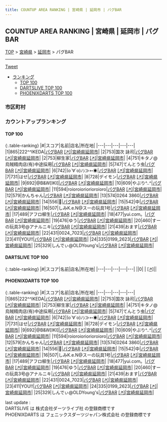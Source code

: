 ```yaml
---
title: COUNTUP AREA RANKING | 宮崎県 | 延岡市 | パグBAR
---
```

## COUNTUP AREA RANKING | 宮崎県 | 延岡市 | パグBAR

[TOP](/darts/rank/) > [宮崎県](/darts/rank/宮崎県/) > [延岡市](/darts/rank/宮崎県/延岡市/) > パグBAR

___

<a href="https://twitter.com/share?ref_src=twsrc%5Etfw" data-text="COUNTUP AREA RANKING | 宮崎県延岡市パグBAR" class="twitter-share-button" data-hashtags="DARTSLIVE,PHOENIXDARTS,darts,ダーツ" data-show-count="false">Tweet</a>

* [ランキング](#カウントアップランキング)
    * [TOP 100](#top-100)
    * [DARTSLIVE TOP 100](#dartslive-top-100)
    * [PHOENIXDARTS TOP 100](#phoenixdarts-top-100)

### 市区町村

<ul>

</ul>

### カウントアップランキング

#### TOP 100



{:.table-ranking}
|#|スコア|名前|店名|所在地|
|---|---|---|---|---|
|1|865|<span class="rank-name-pd">222^^IKEDA</span>|<a href="/darts/rank/shops/92995.html">パグBAR</a> <a href="https://vs.phoenixdarts.com/jp/shop/shopDetailInfo/s_92995?s_seq=92995">[↗]</a>|<a href="/darts/rank/宮崎県/延岡市">宮崎県延岡市</a>|
|2|753|<span class="rank-name-pd"><span class="pro-icon-pd"></span>国次 詠司</span>|<a href="/darts/rank/shops/92995.html">パグBAR</a> <a href="https://vs.phoenixdarts.com/jp/shop/shopDetailInfo/s_92995?s_seq=92995">[↗]</a>|<a href="/darts/rank/宮崎県/延岡市">宮崎県延岡市</a>|
|2|753|<span class="rank-name-pd">柳生家</span>|<a href="/darts/rank/shops/92995.html">パグBAR</a> <a href="https://vs.phoenixdarts.com/jp/shop/shopDetailInfo/s_92995?s_seq=92995">[↗]</a>|<a href="/darts/rank/宮崎県/延岡市">宮崎県延岡市</a>|
|4|751|<span class="rank-name-pd">キタノ@烏賊精肉店(有)中途採用</span>|<a href="/darts/rank/shops/92995.html">パグBAR</a> <a href="https://vs.phoenixdarts.com/jp/shop/shopDetailInfo/s_92995?s_seq=92995">[↗]</a>|<a href="/darts/rank/宮崎県/延岡市">宮崎県延岡市</a>|
|5|747|<span class="rank-name-pd">てんとう虫</span>|<a href="/darts/rank/shops/92995.html">パグBAR</a> <a href="https://vs.phoenixdarts.com/jp/shop/shopDetailInfo/s_92995?s_seq=92995">[↗]</a>|<a href="/darts/rank/宮崎県/延岡市">宮崎県延岡市</a>|
|6|742|<span class="rank-name-pd">(о´∀`о)ﾉｼ≫➳◉</span>|<a href="/darts/rank/shops/92995.html">パグBAR</a> <a href="https://vs.phoenixdarts.com/jp/shop/shopDetailInfo/s_92995?s_seq=92995">[↗]</a>|<a href="/darts/rank/宮崎県/延岡市">宮崎県延岡市</a>|
|7|731|<span class="rank-name-pd">はせ</span>|<a href="/darts/rank/shops/92995.html">パグBAR</a> <a href="https://vs.phoenixdarts.com/jp/shop/shopDetailInfo/s_92995?s_seq=92995">[↗]</a>|<a href="/darts/rank/宮崎県/延岡市">宮崎県延岡市</a>|
|8|728|<span class="rank-name-pd">デイモン</span>|<a href="/darts/rank/shops/92995.html">パグBAR</a> <a href="https://vs.phoenixdarts.com/jp/shop/shopDetailInfo/s_92995?s_seq=92995">[↗]</a>|<a href="/darts/rank/宮崎県/延岡市">宮崎県延岡市</a>|
|9|692|<span class="rank-name-pd">@B&amp;W[IKI]</span>|<a href="/darts/rank/shops/92995.html">パグBAR</a> <a href="https://vs.phoenixdarts.com/jp/shop/shopDetailInfo/s_92995?s_seq=92995">[↗]</a>|<a href="/darts/rank/宮崎県/延岡市">宮崎県延岡市</a>|
|10|609|<span class="rank-name-pd">やぶり^..^</span>|<a href="/darts/rank/shops/92995.html">パグBAR</a> <a href="https://vs.phoenixdarts.com/jp/shop/shopDetailInfo/s_92995?s_seq=92995">[↗]</a>|<a href="/darts/rank/宮崎県/延岡市">宮崎県延岡市</a>|
|11|594|<span class="rank-name-pd">roioroioriorioroioro</span>|<a href="/darts/rank/shops/92995.html">パグBAR</a> <a href="https://vs.phoenixdarts.com/jp/shop/shopDetailInfo/s_92995?s_seq=92995">[↗]</a>|<a href="/darts/rank/宮崎県/延岡市">宮崎県延岡市</a>|
|12|579|<span class="rank-name-pd">かんちゃん</span>|<a href="/darts/rank/shops/92995.html">パグBAR</a> <a href="https://vs.phoenixdarts.com/jp/shop/shopDetailInfo/s_92995?s_seq=92995">[↗]</a>|<a href="/darts/rank/宮崎県/延岡市">宮崎県延岡市</a>|
|13|574|<span class="rank-name-pd">0264 3860</span>|<a href="/darts/rank/shops/92995.html">パグBAR</a> <a href="https://vs.phoenixdarts.com/jp/shop/shopDetailInfo/s_92995?s_seq=92995">[↗]</a>|<a href="/darts/rank/宮崎県/延岡市">宮崎県延岡市</a>|
|14|556|<span class="rank-name-pd">🌚</span>|<a href="/darts/rank/shops/92995.html">パグBAR</a> <a href="https://vs.phoenixdarts.com/jp/shop/shopDetailInfo/s_92995?s_seq=92995">[↗]</a>|<a href="/darts/rank/宮崎県/延岡市">宮崎県延岡市</a>|
|15|542|<span class="rank-name-pd">中</span>|<a href="/darts/rank/shops/92995.html">パグBAR</a> <a href="https://vs.phoenixdarts.com/jp/shop/shopDetailInfo/s_92995?s_seq=92995">[↗]</a>|<a href="/darts/rank/宮崎県/延岡市">宮崎県延岡市</a>|
|16|507|<span class="rank-name-pd">しみK.e.N@スーの玩具1号</span>|<a href="/darts/rank/shops/92995.html">パグBAR</a> <a href="https://vs.phoenixdarts.com/jp/shop/shopDetailInfo/s_92995?s_seq=92995">[↗]</a>|<a href="/darts/rank/宮崎県/延岡市">宮崎県延岡市</a>|
|17|489|<span class="rank-name-pd">アフロ柳生</span>|<a href="/darts/rank/shops/92995.html">パグBAR</a> <a href="https://vs.phoenixdarts.com/jp/shop/shopDetailInfo/s_92995?s_seq=92995">[↗]</a>|<a href="/darts/rank/宮崎県/延岡市">宮崎県延岡市</a>|
|18|477|<span class="rank-name-pd">yui.com。</span>|<a href="/darts/rank/shops/92995.html">パグBAR</a> <a href="https://vs.phoenixdarts.com/jp/shop/shopDetailInfo/s_92995?s_seq=92995">[↗]</a>|<a href="/darts/rank/宮崎県/延岡市">宮崎県延岡市</a>|
|19|476|<span class="rank-name-pd">ゆう</span>|<a href="/darts/rank/shops/92995.html">パグBAR</a> <a href="https://vs.phoenixdarts.com/jp/shop/shopDetailInfo/s_92995?s_seq=92995">[↗]</a>|<a href="/darts/rank/宮崎県/延岡市">宮崎県延岡市</a>|
|20|460|<span class="rank-name-pd">すーの玩具3号@アナルニキ</span>|<a href="/darts/rank/shops/92995.html">パグBAR</a> <a href="https://vs.phoenixdarts.com/jp/shop/shopDetailInfo/s_92995?s_seq=92995">[↗]</a>|<a href="/darts/rank/宮崎県/延岡市">宮崎県延岡市</a>|
|21|439|<span class="rank-name-pd">おます</span>|<a href="/darts/rank/shops/92995.html">パグBAR</a> <a href="https://vs.phoenixdarts.com/jp/shop/shopDetailInfo/s_92995?s_seq=92995">[↗]</a>|<a href="/darts/rank/宮崎県/延岡市">宮崎県延岡市</a>|
|22|431|<span class="rank-name-pd">0024_7023</span>|<a href="/darts/rank/shops/92995.html">パグBAR</a> <a href="https://vs.phoenixdarts.com/jp/shop/shopDetailInfo/s_92995?s_seq=92995">[↗]</a>|<a href="/darts/rank/宮崎県/延岡市">宮崎県延岡市</a>|
|23|411|<span class="rank-name-pd">YOU!!</span>|<a href="/darts/rank/shops/92995.html">パグBAR</a> <a href="https://vs.phoenixdarts.com/jp/shop/shopDetailInfo/s_92995?s_seq=92995">[↗]</a>|<a href="/darts/rank/宮崎県/延岡市">宮崎県延岡市</a>|
|24|335|<span class="rank-name-pd">0199_2623</span>|<a href="/darts/rank/shops/92995.html">パグBAR</a> <a href="https://vs.phoenixdarts.com/jp/shop/shopDetailInfo/s_92995?s_seq=92995">[↗]</a>|<a href="/darts/rank/宮崎県/延岡市">宮崎県延岡市</a>|
|25|329|<span class="rank-name-pd">しんでぃ@OLDYoung&#x27;s</span>|<a href="/darts/rank/shops/92995.html">パグBAR</a> <a href="https://vs.phoenixdarts.com/jp/shop/shopDetailInfo/s_92995?s_seq=92995">[↗]</a>|<a href="/darts/rank/宮崎県/延岡市">宮崎県延岡市</a>|


#### DARTSLIVE TOP 100



{:.table-ranking}
|#|スコア|名前|店名|所在地|
|---|---|---|---|---|
||0|<span class="rank-name-dl"> </span>|<a href="/darts/rank/shops/.html"></a> <a href="">[↗]</a>|<a href="/darts/rank//"></a>|


#### PHOENIXDARTS TOP 100



{:.table-ranking}
|#|スコア|名前|店名|所在地|
|---|---|---|---|---|
|1|865|<span class="rank-name-pd">222^^IKEDA</span>|<a href="/darts/rank/shops/92995.html">パグBAR</a> <a href="https://vs.phoenixdarts.com/jp/shop/shopDetailInfo/s_92995?s_seq=92995">[↗]</a>|<a href="/darts/rank/宮崎県/延岡市">宮崎県延岡市</a>|
|2|753|<span class="rank-name-pd"><span class="pro-icon-pd"></span>国次 詠司</span>|<a href="/darts/rank/shops/92995.html">パグBAR</a> <a href="https://vs.phoenixdarts.com/jp/shop/shopDetailInfo/s_92995?s_seq=92995">[↗]</a>|<a href="/darts/rank/宮崎県/延岡市">宮崎県延岡市</a>|
|2|753|<span class="rank-name-pd">柳生家</span>|<a href="/darts/rank/shops/92995.html">パグBAR</a> <a href="https://vs.phoenixdarts.com/jp/shop/shopDetailInfo/s_92995?s_seq=92995">[↗]</a>|<a href="/darts/rank/宮崎県/延岡市">宮崎県延岡市</a>|
|4|751|<span class="rank-name-pd">キタノ@烏賊精肉店(有)中途採用</span>|<a href="/darts/rank/shops/92995.html">パグBAR</a> <a href="https://vs.phoenixdarts.com/jp/shop/shopDetailInfo/s_92995?s_seq=92995">[↗]</a>|<a href="/darts/rank/宮崎県/延岡市">宮崎県延岡市</a>|
|5|747|<span class="rank-name-pd">てんとう虫</span>|<a href="/darts/rank/shops/92995.html">パグBAR</a> <a href="https://vs.phoenixdarts.com/jp/shop/shopDetailInfo/s_92995?s_seq=92995">[↗]</a>|<a href="/darts/rank/宮崎県/延岡市">宮崎県延岡市</a>|
|6|742|<span class="rank-name-pd">(о´∀`о)ﾉｼ≫➳◉</span>|<a href="/darts/rank/shops/92995.html">パグBAR</a> <a href="https://vs.phoenixdarts.com/jp/shop/shopDetailInfo/s_92995?s_seq=92995">[↗]</a>|<a href="/darts/rank/宮崎県/延岡市">宮崎県延岡市</a>|
|7|731|<span class="rank-name-pd">はせ</span>|<a href="/darts/rank/shops/92995.html">パグBAR</a> <a href="https://vs.phoenixdarts.com/jp/shop/shopDetailInfo/s_92995?s_seq=92995">[↗]</a>|<a href="/darts/rank/宮崎県/延岡市">宮崎県延岡市</a>|
|8|728|<span class="rank-name-pd">デイモン</span>|<a href="/darts/rank/shops/92995.html">パグBAR</a> <a href="https://vs.phoenixdarts.com/jp/shop/shopDetailInfo/s_92995?s_seq=92995">[↗]</a>|<a href="/darts/rank/宮崎県/延岡市">宮崎県延岡市</a>|
|9|692|<span class="rank-name-pd">@B&amp;W[IKI]</span>|<a href="/darts/rank/shops/92995.html">パグBAR</a> <a href="https://vs.phoenixdarts.com/jp/shop/shopDetailInfo/s_92995?s_seq=92995">[↗]</a>|<a href="/darts/rank/宮崎県/延岡市">宮崎県延岡市</a>|
|10|609|<span class="rank-name-pd">やぶり^..^</span>|<a href="/darts/rank/shops/92995.html">パグBAR</a> <a href="https://vs.phoenixdarts.com/jp/shop/shopDetailInfo/s_92995?s_seq=92995">[↗]</a>|<a href="/darts/rank/宮崎県/延岡市">宮崎県延岡市</a>|
|11|594|<span class="rank-name-pd">roioroioriorioroioro</span>|<a href="/darts/rank/shops/92995.html">パグBAR</a> <a href="https://vs.phoenixdarts.com/jp/shop/shopDetailInfo/s_92995?s_seq=92995">[↗]</a>|<a href="/darts/rank/宮崎県/延岡市">宮崎県延岡市</a>|
|12|579|<span class="rank-name-pd">かんちゃん</span>|<a href="/darts/rank/shops/92995.html">パグBAR</a> <a href="https://vs.phoenixdarts.com/jp/shop/shopDetailInfo/s_92995?s_seq=92995">[↗]</a>|<a href="/darts/rank/宮崎県/延岡市">宮崎県延岡市</a>|
|13|574|<span class="rank-name-pd">0264 3860</span>|<a href="/darts/rank/shops/92995.html">パグBAR</a> <a href="https://vs.phoenixdarts.com/jp/shop/shopDetailInfo/s_92995?s_seq=92995">[↗]</a>|<a href="/darts/rank/宮崎県/延岡市">宮崎県延岡市</a>|
|14|556|<span class="rank-name-pd">🌚</span>|<a href="/darts/rank/shops/92995.html">パグBAR</a> <a href="https://vs.phoenixdarts.com/jp/shop/shopDetailInfo/s_92995?s_seq=92995">[↗]</a>|<a href="/darts/rank/宮崎県/延岡市">宮崎県延岡市</a>|
|15|542|<span class="rank-name-pd">中</span>|<a href="/darts/rank/shops/92995.html">パグBAR</a> <a href="https://vs.phoenixdarts.com/jp/shop/shopDetailInfo/s_92995?s_seq=92995">[↗]</a>|<a href="/darts/rank/宮崎県/延岡市">宮崎県延岡市</a>|
|16|507|<span class="rank-name-pd">しみK.e.N@スーの玩具1号</span>|<a href="/darts/rank/shops/92995.html">パグBAR</a> <a href="https://vs.phoenixdarts.com/jp/shop/shopDetailInfo/s_92995?s_seq=92995">[↗]</a>|<a href="/darts/rank/宮崎県/延岡市">宮崎県延岡市</a>|
|17|489|<span class="rank-name-pd">アフロ柳生</span>|<a href="/darts/rank/shops/92995.html">パグBAR</a> <a href="https://vs.phoenixdarts.com/jp/shop/shopDetailInfo/s_92995?s_seq=92995">[↗]</a>|<a href="/darts/rank/宮崎県/延岡市">宮崎県延岡市</a>|
|18|477|<span class="rank-name-pd">yui.com。</span>|<a href="/darts/rank/shops/92995.html">パグBAR</a> <a href="https://vs.phoenixdarts.com/jp/shop/shopDetailInfo/s_92995?s_seq=92995">[↗]</a>|<a href="/darts/rank/宮崎県/延岡市">宮崎県延岡市</a>|
|19|476|<span class="rank-name-pd">ゆう</span>|<a href="/darts/rank/shops/92995.html">パグBAR</a> <a href="https://vs.phoenixdarts.com/jp/shop/shopDetailInfo/s_92995?s_seq=92995">[↗]</a>|<a href="/darts/rank/宮崎県/延岡市">宮崎県延岡市</a>|
|20|460|<span class="rank-name-pd">すーの玩具3号@アナルニキ</span>|<a href="/darts/rank/shops/92995.html">パグBAR</a> <a href="https://vs.phoenixdarts.com/jp/shop/shopDetailInfo/s_92995?s_seq=92995">[↗]</a>|<a href="/darts/rank/宮崎県/延岡市">宮崎県延岡市</a>|
|21|439|<span class="rank-name-pd">おます</span>|<a href="/darts/rank/shops/92995.html">パグBAR</a> <a href="https://vs.phoenixdarts.com/jp/shop/shopDetailInfo/s_92995?s_seq=92995">[↗]</a>|<a href="/darts/rank/宮崎県/延岡市">宮崎県延岡市</a>|
|22|431|<span class="rank-name-pd">0024_7023</span>|<a href="/darts/rank/shops/92995.html">パグBAR</a> <a href="https://vs.phoenixdarts.com/jp/shop/shopDetailInfo/s_92995?s_seq=92995">[↗]</a>|<a href="/darts/rank/宮崎県/延岡市">宮崎県延岡市</a>|
|23|411|<span class="rank-name-pd">YOU!!</span>|<a href="/darts/rank/shops/92995.html">パグBAR</a> <a href="https://vs.phoenixdarts.com/jp/shop/shopDetailInfo/s_92995?s_seq=92995">[↗]</a>|<a href="/darts/rank/宮崎県/延岡市">宮崎県延岡市</a>|
|24|335|<span class="rank-name-pd">0199_2623</span>|<a href="/darts/rank/shops/92995.html">パグBAR</a> <a href="https://vs.phoenixdarts.com/jp/shop/shopDetailInfo/s_92995?s_seq=92995">[↗]</a>|<a href="/darts/rank/宮崎県/延岡市">宮崎県延岡市</a>|
|25|329|<span class="rank-name-pd">しんでぃ@OLDYoung&#x27;s</span>|<a href="/darts/rank/shops/92995.html">パグBAR</a> <a href="https://vs.phoenixdarts.com/jp/shop/shopDetailInfo/s_92995?s_seq=92995">[↗]</a>|<a href="/darts/rank/宮崎県/延岡市">宮崎県延岡市</a>|


<div class="footer border-top border-gray-light mt-5 pt-3 text-right text-gray">
    last update : <span style="font-weight: italic" id="foot_last_modified"></span><br />
    DARTSLIVE は 株式会社ダーツライブ社 の登録商標です<br />
    PHOENIXDARTS は フェニックスダーツジャパン株式会社 の登録商標です<br />
</div>

<script src="https://cdnjs.cloudflare.com/ajax/libs/jquery.tablesorter/2.31.3/js/jquery.tablesorter.min.js" integrity="sha512-qzgd5cYSZcosqpzpn7zF2ZId8f/8CHmFKZ8j7mU4OUXTNRd5g+ZHBPsgKEwoqxCtdQvExE5LprwwPAgoicguNg==" crossorigin="anonymous" referrerpolicy="no-referrer"></script>
<link rel="stylesheet" href="https://cdnjs.cloudflare.com/ajax/libs/jquery.tablesorter/2.31.3/css/theme.default.min.css" integrity="sha512-wghhOJkjQX0Lh3NSWvNKeZ0ZpNn+SPVXX1Qyc9OCaogADktxrBiBdKGDoqVUOyhStvMBmJQ8ZdMHiR3wuEq8+w==" crossorigin="anonymous" referrerpolicy="no-referrer" />
<script>
$(function() {
    $(".table-ranking").tablesorter({sortList:[[0, 0]]});
    $("#foot_last_modified").text(formatDate(new Date(document.lastModified), 'yyyy-MM-dd HH:mm:ss'));
});
</script>

<script async src="https://platform.twitter.com/widgets.js" charset="utf-8"></script>